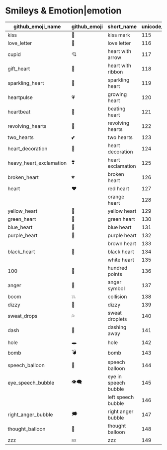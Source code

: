 # Smileys & Emotion|emotion

|github_emoji_name|github_emoji|short_name|unicode_index|
|---|---|---|---|
|kiss|:kiss:|kiss mark|115|
|love_letter|:love_letter:|love letter|116|
|cupid|:cupid:|heart with arrow|117|
|gift_heart|:gift_heart:|heart with ribbon|118|
|sparkling_heart|:sparkling_heart:|sparkling heart|119|
|heartpulse|:heartpulse:|growing heart|120|
|heartbeat|:heartbeat:|beating heart|121|
|revolving_hearts|:revolving_hearts:|revolving hearts|122|
|two_hearts|:two_hearts:|two hearts|123|
|heart_decoration|:heart_decoration:|heart decoration|124|
|heavy_heart_exclamation|:heavy_heart_exclamation:|heart exclamation|125|
|broken_heart|:broken_heart:|broken heart|126|
|heart|:heart:|red heart|127|
|||orange heart|128|
|yellow_heart|:yellow_heart:|yellow heart|129|
|green_heart|:green_heart:|green heart|130|
|blue_heart|:blue_heart:|blue heart|131|
|purple_heart|:purple_heart:|purple heart|132|
|||brown heart|133|
|black_heart|:black_heart:|black heart|134|
|||white heart|135|
|100|:100:|hundred points|136|
|anger|:anger:|anger symbol|137|
|boom|:boom:|collision|138|
|dizzy|:dizzy:|dizzy|139|
|sweat_drops|:sweat_drops:|sweat droplets|140|
|dash|:dash:|dashing away|141|
|hole|:hole:|hole|142|
|bomb|:bomb:|bomb|143|
|speech_balloon|:speech_balloon:|speech balloon|144|
|eye_speech_bubble|:eye_speech_bubble:|eye in speech bubble|145|
|||left speech bubble|146|
|right_anger_bubble|:right_anger_bubble:|right anger bubble|147|
|thought_balloon|:thought_balloon:|thought balloon|148|
|zzz|:zzz:|zzz|149|
